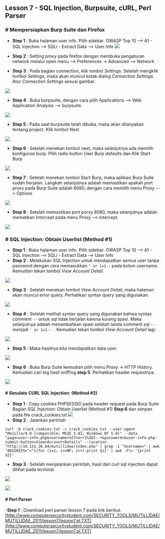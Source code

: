 Lesson 7 - SQL Injection, Burpsuite, cURL, Perl Parser
-------

### # Mempersiapkan Burp Suite dan Firefox

- **Step 1** : Buka halaman user info. Pilih sidebar. OWASP Top 10 --> A1 - SQL Injection --> SQLi - Extract Data --> User Info
![](/assets/lesson-7/VirtualBox_kali_19_12_2017_03_01_34.png)


-  **Step 2** : Setting proxy pada firefox dengan membuka pengaturan network melalui open menu --> Preferences -> Advanced --> Network

- **Step 3** : Pada bagian connection, klik tombol _Settings_. Setelah mengklik tombol _Settings_, maka akan muncul kotak dialog _Connection Settings_. Atur _Connection Settings_ sesuai gambar.

![](/assets/lesson-7/VirtualBox_kali_19_12_2017_16_06_35.png)

- **Step 4** : Buka burpsuite, dengan cara pilih Applications --> Web Application Analysis --> burpsuite

![](/assets/lesson-7/VirtualBox_kali_19_12_2017_16_10_12.png)


 - **Step 5** : Pada saat burpsuite telah dibuka, maka akan ditanyakan tentang project. Klik tombol Next 
 
 ![](/assets/lesson-7/VirtualBox_kali_19_12_2017_16_24_51.png)
 
 - **Step 6** : Setelah menekan tombol next, maka selanjutnya ada memilih konfigurasi burp. Pilih radio button User Burp defaults dan Klik Start Burp
 
 ![](/assets/lesson-7/VirtualBox_kali_19_12_2017_16_26_28.png)
 
 - **Step 7** : Setelah menekan tombol Start Burp, maka aplikasi Burp Suite sudah berjalan. Langkah selanjutnya adalah memastikan apakah port proxy pada Burp Suite adalah 8080, dengan cara memilih menu Proxy --> Options
 
 ![](/assets/lesson-7/VirtualBox_kali_19_12_2017_16_31_58.png)
 
 - **Step 8** : Setelah memastikan port porxy 8080, maka selanjutnya adalah mematikan Intercept pada menu Proxy --> Intercept.
 
 ![](/assets/lesson-7/VirtualBox_kali_19_12_2017_16_34_07.png)
 
 
 ### # SQL Injection: Obtain Userlist (Method #1)
 - **Step 1** : Buka halaman user info. Pilih sidebar. OWASP Top 10 --> A1 - SQL Injection --> SQLi - Extract Data --> User Info
 - **Step 2** : Melakukan SQL Injection untuk mendapatkan semua user tanpa password dengan cara memasukkan `' or 1=1--` pada kolom username. Kemudian tekan tombol _View Account Detail_.
 
 ![](/assets/lesson-7/VirtualBox_kali_19_12_2017_16_51_37.png)
 
 - **Step 3** : Setelah menekan tombol _View Account Detail_, maka halaman akan muncul error query. Perhatikan syntax query yang digunakan. 
 
 ![](/assets/lesson-7/VirtualBox_kali_19_12_2017_16_42_33.png)
 
 - **Step 4** : Setelah melihat syntax query yang digunakan bahwa syntax comment `--` untuk sql tidak berjalan karena kurang spasi. Maka selanjutnya adalah menambahkan spasi setelah tanda comment sql `--` menjadi `' or 1=1-- `. Kemudian tekan tombol _View Account Detail_ lagi.
 
 ![](/assets/lesson-7/VirtualBox_kali_19_12_2017_16_52_52.png)
 
 
 - **Step 5** : Maka hasilnya kita mendapatkan data user.
 
 ![](/assets/lesson-7/VirtualBox_kali_19_12_2017_16_55_56.png)
 
 - **Step 6** : Buka Burp Suite kemudian pilih menu Proxy -> HTTP History. Kemudian cari log hasil sniffing **step 5**. Perhatikan header requestnya.
 
 ![](/assets/lesson-7/VirtualBox_kali_19_12_2017_17_03_16.png)
 
 
 #### # Simulate CURL SQL Injection: (Method #2)
 - **Step 1** : Copy cookies PHPSESSID pada header request pada Burp Suite Bagian SQL Injection: Obtain Userlist (Method #1) **Step 6** dan simpan pada file crack_cookies.txt
 ![](/assets/lesson-7/VirtualBox_kali_19_12_2017_17_49_09.png)
 - **Step 2** : Jalankan perintah
 
 `curl -b crack_cookies.txt -c crack_cookies.txt --user-agent "Mozilla/4.0 (compatible; MSIE 5.01; Windows NT 5.0)" --data "page=user-info.php&username=%27+or+1%3D1--+&password=&user-info-php-submit-button=View+Account+Details" --location "http://10.151.36.64/mutillidae/index.php" | grep -i "Username=" | awk 'BEGIN{FS="<"}{for (i=1; i<=NF; i++) print $i}' | awk -F\> '{print $2}'`
 
 - **Step 3** : Setelah menjalankan perintah, hasil dari curl sql injection dapat dilihat pada terminal.
 
 ![](/assets/lesson-7/VirtualBox_kali_19_12_2017_17_57_09.png)
 
 ![](/assets/lesson-7/VirtualBox_kali_19_12_2017_18_03_41.png)
 
#### # Perl Parser

 -**Step 1** : Download perl parser lesson 7 pada link berikut. [http://www.computersecuritystudent.com/SECURITY_TOOLS/MUTILLIDAE/MUTILLIDAE_2511/lesson7/lesson7.pl.TXT](http://www.computersecuritystudent.com/SECURITY_TOOLS/MUTILLIDAE/MUTILLIDAE_2511/lesson7/lesson7.pl.TXT)
 
 
 
 


